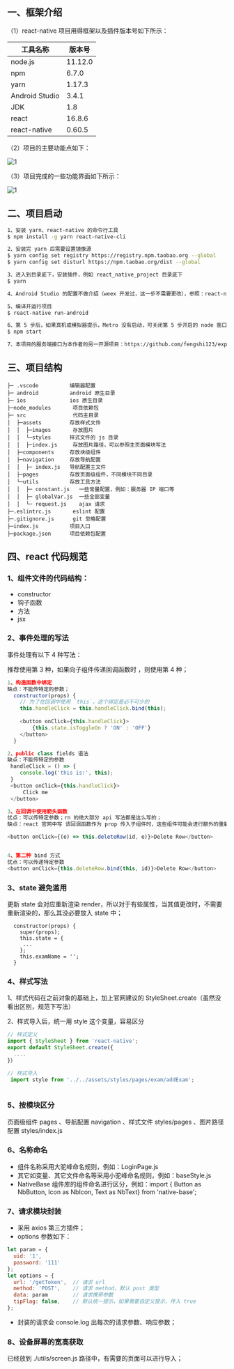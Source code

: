 ## 一、框架介绍

（1）react-native 项目用得框架以及插件版本号如下所示：

| 工具名称       | 版本号  |
| -------------- | ------- |
| node.js        | 11.12.0 |
| npm            | 6.7.0   |
| yarn           | 1.17.3  |
| Android Studio | 3.4.1   |
| JDK            | 1.8     |
| react          | 16.8.6  |
| react-native   | 0.60.5  |

（2）项目的主要功能点如下：

![1](.\src\assets\images\1.png)

（3）项目完成的一些功能界面如下所示：

![1](.\src\assets\images\2.jpg)



## 二、项目启动

``` bash
1、安装 yarn、react-native 的命令行工具
$ npm install -g yarn react-native-cli

2、安装完 yarn 后需要设置镜像源
$ yarn config set registry https://registry.npm.taobao.org --global
$ yarn config set disturl https://npm.taobao.org/dist --global

3、进入到目录底下，安装插件，例如 react_native_project 目录底下
$ yarn

4、Android Studio 的配置不做介绍（weex 开发过，这一步不需要更改），参照：react-native 官网：https://reactnative.cn/docs/getting-started/

5、编译并运行项目
$ react-native run-android

6、第 5 步后，如果真机或模拟器提示，Metro 没有启动，可关闭第 5 步开启的 node 窗口，再重启 Metro：
$ npm start

7、本项目的服务端接口为本作者的另一开源项目：https://github.com/fengshi123/express_project
```

## 三、项目结构

```
├─ .vscode			编辑器配置						    
├─ android			android 原生目录
├─ ios			    ios 原生目录
├─node_modules		 项目依赖包
├─ src               代码主目录				
│  ├─assets			存放样式文件
│  │  ├─images       存放图片
│  │  └─styles		样式文件的 js 目录
│  │  ├─index.js     存放图片路径，可以参照主页面模块写法
│  ├─components		存放块级组件	
│  ├─navigation		存放导航配置		
│  │  ├─ index.js	导航配置主文件			
│  ├─pages			存放页面级组件，不同模块不同目录
│  └─utils			存放工具方法		
│  │  ├─ constant.js   一些常量配置，例如：服务器 IP 端口等
│  │  ├─ globalVar.js  一些全部变量
│  │  └─ request.js	   ajax 请求			
├─.eslintrc.js		 eslint 配置	
├─.gitignore.js		 git 忽略配置							
├─index.js			项目入口
├─package.json		项目依赖包配置
```



## 四、react 代码规范

### **1、组件文件的代码结构：**

- constructor 
- 钩子函数
- 方法
- jsx

### **2、事件处理的写法**

事件处理有以下 4 种写法：

推荐使用第 3 种，如果向子组件传递回调函数时 ，则使用第 4 种；

```javascript
1、构造函数中绑定  
缺点：不能传特定的参数；
  constructor(props) {
    // 为了在回调中使用 `this`，这个绑定是必不可少的
    this.handleClick = this.handleClick.bind(this);
      
    <button onClick={this.handleClick}>
        {this.state.isToggleOn ? 'ON' : 'OFF'}
    </button>
  }

2、public class fields 语法
缺点：不能传特定的参数
 handleClick = () => {
    console.log('this is:', this);
 }
 <button onClick={this.handleClick}>
     Click me
 </button>

3、在回调中使用箭头函数
优点：可以传特定参数；rn 的绝大部分 api 写法都是这么写的；
缺点：react 官网中写 该回调函数作为 prop 传入子组件时，这些组件可能会进行额外的重新渲染。

<button onClick={(e) => this.deleteRow(id, e)}>Delete Row</button>


4、第二种 bind 方式
优点：可以传递特定参数
<button onClick={this.deleteRow.bind(this, id)}>Delete Row</button>
```

### **3、state 避免滥用**

更新 state 会对应重新渲染 render，所以对于有些属性，当其值更改时，不需要重新渲染的，那么其没必要放入 state 中；

```
  constructor(props) {
    super(props);
    this.state = { 
     ...
    };
    this.examName = '';
  }
```

### **4、样式写法**

1、样式代码在之前对象的基础上，加上官网建议的 StyleSheet.create（虽然没看出区别，规范下写法）

2、样式导入后，统一用 style 这个变量，容易区分

```javascript
// 样式定义
import { StyleSheet } from 'react-native';
export default StyleSheet.create({
  ....
}）

// 样式导入
 import style from '../../assets/styles/pages/exam/addExam';                                
                                                    
```

### **5、按模块区分**

 页面级组件 pages 、导航配置 navigation 、样式文件 styles/pages 、图片路径配置 styles/index.js



### **6、名称命名**

- 组件名称采用大驼峰命名规则，例如：LoginPage.js
- 其它如变量、其它文件命名等采用小驼峰命名规则，例如：baseStyle.js
- NativeBase 组件库的组件命名进行区分，例如：import { Button as NbButton, Icon as NbIcon, Text as NbText} from 'native-base'; 

### 7、请求模块封装

- 采用 axios 第三方插件；
- options 参数如下：

```javascript
let param = {
  uid: '1',
  password: '111'
};
let options = {
  url: '/getToken',  // 请求 url
  method: 'POST',    // 请求 method，默认 post 类型
  data: param        // 请求携带参数
  tipFlag: false,    // 默认统一提示，如果需要自定义提示，传入 true
};
```

- 封装的请求会 console.log 出每次的请求参数、响应参数；

### 8、设备屏幕的宽高获取

 已经放到 ./utils/screen.js 路径中，有需要的页面可以进行导入；

